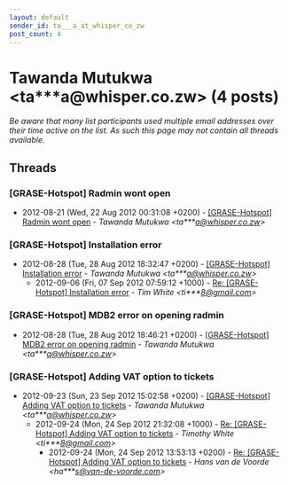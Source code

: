 ```yaml
---
layout: default
sender_id: ta___a_at_whisper_co_zw
post_count: 4
---
```


# Tawanda Mutukwa <ta***a<span>@</span>whisper.co.zw> (4 posts)

_Be aware that many list participants used multiple email addresses over their time active on the list. As such this page may not contain all threads available._

## Threads

### [GRASE-Hotspot] Radmin wont open
+ 2012-08-21 (Wed, 22 Aug 2012 00:31:08 +0200) - [[GRASE-Hotspot] Radmin wont open](/archive/2012/08/a6e14f1e438c9e3331c029fae600fd4a8b65e24dd31fabdab956c6228006a9b1) - _Tawanda Mutukwa \<ta***a@whisper.co.zw\>_

### [GRASE-Hotspot] Installation error
+ 2012-08-28 (Tue, 28 Aug 2012 18:32:47 +0200) - [[GRASE-Hotspot] Installation error](/archive/2012/08/ac80247430dbb157e3421ee773bc4e6b1cab6a2c4309f3bdddf0e8d2e52be20b) - _Tawanda Mutukwa \<ta***a@whisper.co.zw\>_
  + 2012-09-06 (Fri, 07 Sep 2012 07:59:12 +1000) - [Re: [GRASE-Hotspot] Installation error](/archive/2012/09/28a5d9e3abf670abd7ee02df9b803f542f5bedf3f70d833d44c35be2f51b5c43) - _Tim White \<ti***8@gmail.com\>_

### [GRASE-Hotspot] MDB2 error on opening radmin
+ 2012-08-28 (Tue, 28 Aug 2012 18:46:21 +0200) - [[GRASE-Hotspot] MDB2 error on opening radmin](/archive/2012/08/16fb89597d62bb7b0a91f13afd1042ae32c192ed0b557fbf4a4c0a9078189057) - _Tawanda Mutukwa \<ta***a@whisper.co.zw\>_

### [GRASE-Hotspot] Adding VAT option to tickets
+ 2012-09-23 (Sun, 23 Sep 2012 15:02:58 +0200) - [[GRASE-Hotspot] Adding VAT option to tickets](/archive/2012/09/843e8fcfd6539006f6d46989136c2dcfd04c59476c907d03b86da7bee0925412) - _Tawanda Mutukwa \<ta***a@whisper.co.zw\>_
  + 2012-09-24 (Mon, 24 Sep 2012 21:32:08 +1000) - [Re: [GRASE-Hotspot] Adding VAT option to tickets](/archive/2012/09/70b793ea36414a9e77b76e58dff932d8e168c7304e257dc126265f4c6bbaeb92) - _Timothy White \<ti***8@gmail.com\>_
    + 2012-09-24 (Mon, 24 Sep 2012 13:53:13 +0200) - [Re: [GRASE-Hotspot] Adding VAT option to tickets](/archive/2012/09/57724f136aff5dd90654593a5fe93851a155551437f931f0a74821aa136ac86a) - _Hans van de Voorde \<ha***s@van-de-voorde.com\>_

